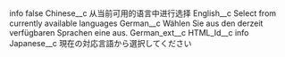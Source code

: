 <?xml version="1.0" encoding="UTF-8"?>
<CustomMetadata xmlns="http://soap.sforce.com/2006/04/metadata" xmlns:xsi="http://www.w3.org/2001/XMLSchema-instance" xmlns:xsd="http://www.w3.org/2001/XMLSchema">
    <label>info</label>
    <protected>false</protected>
    <values>
        <field>Chinese__c</field>
        <value xsi:type="xsd:string">从当前可用的语言中进行选择</value>
    </values>
    <values>
        <field>English__c</field>
        <value xsi:type="xsd:string">Select from currently available languages</value>
    </values>
    <values>
        <field>German__c</field>
        <value xsi:type="xsd:string">Wählen Sie aus den derzeit verfügbaren Sprachen eine aus.</value>
    </values>
    <values>
        <field>German_ext__c</field>
        <value xsi:nil="true"/>
    </values>
    <values>
        <field>HTML_Id__c</field>
        <value xsi:type="xsd:string">info</value>
    </values>
    <values>
        <field>Japanese__c</field>
        <value xsi:type="xsd:string">現在の対応言語から選択してください</value>
    </values>
</CustomMetadata>
